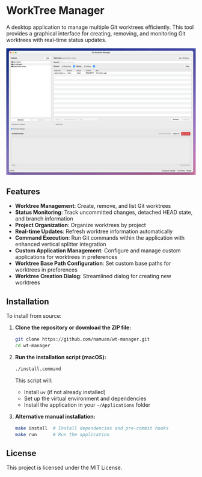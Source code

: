 # WorkTree Manager

A desktop application to manage multiple Git worktrees efficiently.
This tool provides a graphical interface for creating, removing, and monitoring Git worktrees with real-time status updates.

![](assets/intro.png)

## Features

- **Worktree Management**: Create, remove, and list Git worktrees
- **Status Monitoring**: Track uncommitted changes, detached HEAD state, and branch information
- **Project Organization**: Organize worktrees by project
- **Real-time Updates**: Refresh worktree information automatically
- **Command Execution**: Run Git commands within the application with enhanced vertical splitter integration
- **Custom Application Management**: Configure and manage custom applications for worktrees in preferences
- **Worktree Base Path Configuration**: Set custom base paths for worktrees in preferences
- **Worktree Creation Dialog**: Streamlined dialog for creating new worktrees

## Installation

To install from source:

1. **Clone the repository or download the ZIP file:**

   ```bash
   git clone https://github.com/namuan/wt-manager.git
   cd wt-manager
   ```

2. **Run the installation script (macOS):**

   ```bash
   ./install.command
   ```

   This script will:

   - Install `uv` (if not already installed)
   - Set up the virtual environment and dependencies
   - Install the application in your `~/Applications` folder

3. **Alternative manual installation:**
   ```bash
   make install  # Install dependencies and pre-commit hooks
   make run      # Run the application
   ```

## License

This project is licensed under the MIT License.
